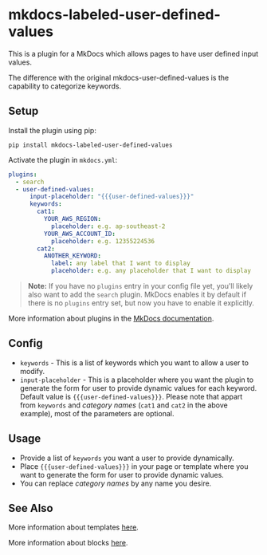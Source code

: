# mkdocs-labeled-user-defined-values

This is a plugin for a MkDocs which allows pages to have user defined input values.

The difference with the original mkdocs-user-defined-values is the capability to categorize keywords.

## Setup

Install the plugin using pip:

`pip install mkdocs-labeled-user-defined-values`

Activate the plugin in `mkdocs.yml`:

```yaml
plugins:
  - search
  - user-defined-values:
      input-placeholder: "{{{user-defined-values}}}"
      keywords:
        cat1:
          YOUR_AWS_REGION:
            placeholder: e.g. ap-southeast-2
          YOUR_AWS_ACCOUNT_ID:
            placeholder: e.g. 12355224536
        cat2:
          ANOTHER_KEYWORD:
            label: any label that I want to display
            placeholder: e.g. any placeholder that I want to display
```

> **Note:** If you have no `plugins` entry in your config file yet, you'll likely also want to add the `search` plugin. MkDocs enables it by default if there is no `plugins` entry set, but now you have to enable it explicitly.

More information about plugins in the [MkDocs documentation][mkdocs-plugins].

## Config

- `keywords` - This is a list of keywords which you want to allow a user to modify.
- `input-placeholder` - This is a placeholder where you want the plugin to generate the form for user to provide dynamic values for each keyword. Default value is `{{{user-defined-values}}}`.
Please note that appart from `keywords` and *category names* (`cat1` and `cat2` in the above example), most of the parameters are optional.

## Usage

- Provide a list of `keywords` you want a user to provide dynamically.
- Place `{{{user-defined-values}}}` in your page or template where you want to generate the form for user to provide dynamic values.
- You can replace *category names* by any name you desire.

## See Also

More information about templates [here][mkdocs-template].

More information about blocks [here][mkdocs-block].

[mkdocs-plugins]: http://www.mkdocs.org/user-guide/plugins/
[mkdocs-template]: https://www.mkdocs.org/user-guide/custom-themes/#template-variables
[mkdocs-block]: https://www.mkdocs.org/user-guide/styling-your-docs/#overriding-template-blocks
